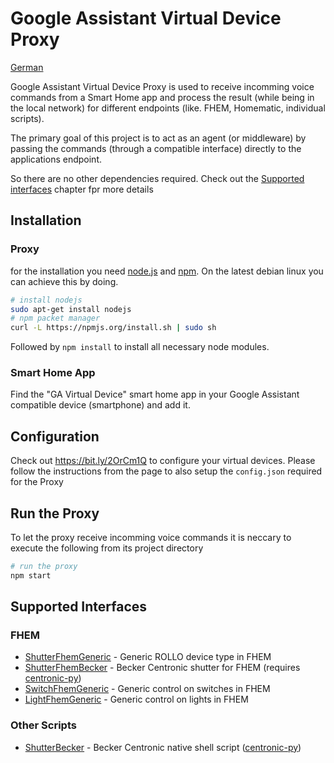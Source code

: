 # Google Assistant Virtual Device Proxy

[German](README.de.md)

Google Assistant Virtual Device Proxy is used to receive incomming voice commands from a Smart Home app and process the result (while being in the local network) for different endpoints (like. FHEM, Homematic, individual scripts).

The primary goal of this project is to act as an agent (or middleware) by passing the commands (through a compatible interface) directly to the applications endpoint.

So there are no other dependencies required. Check out the [Supported interfaces](#supported-interfaces) chapter fpr more details

## Installation

### Proxy

for the installation you need [node.js](https://nodejs.org/en/) and [npm](https://npmjs.org/).
On the latest debian linux you can achieve this by doing.

```bash
# install nodejs
sudo apt-get install nodejs
# npm packet manager
curl -L https://npmjs.org/install.sh | sudo sh
```

Followed by `npm install` to install all necessary node modules.

### Smart Home App

Find the "GA Virtual Device" smart home app in your Google Assistant compatible device (smartphone) and add it.

## Configuration

Check out https://bit.ly/2OrCm1Q to configure your virtual devices.
Please follow the instructions from the page to also setup the `config.json` required for the Proxy

## Run the Proxy

To let the proxy receive incomming voice commands it is neccary to execute the following from its project directory

```bash
# run the proxy
npm start
```

## Supported Interfaces

### FHEM

* [ShutterFhemGeneric](lib/CommandShutterGeneric.ts) - Generic ROLLO device type in FHEM
* [ShutterFhemBecker](lib/CommandShutterFhemBecker.ts) - Becker Centronic shutter for FHEM (requires [centronic-py](https://github.com/ole1986/centronic-py))
* [SwitchFhemGeneric](lib/CommandSwitchFhemGeneric.ts) - Generic control on switches in FHEM
* [LightFhemGeneric](lib/CommandLightFhemGeneric.ts) - Generic control on lights in FHEM

### Other Scripts

* [ShutterBecker](lib/CommandShutterBecker.ts) - Becker Centronic native shell script ([centronic-py](https://github.com/ole1986/centronic-py))
